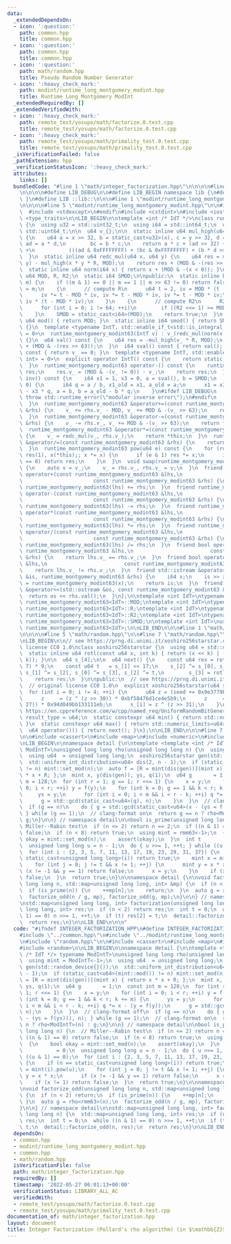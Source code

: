 ```yaml
---
data:
  _extendedDependsOn:
  - icon: ':question:'
    path: common.hpp
    title: common.hpp
  - icon: ':question:'
    path: common.hpp
    title: common.hpp
  - icon: ':question:'
    path: math/random.hpp
    title: Pseudo Random Number Generator
  - icon: ':heavy_check_mark:'
    path: modint/runtime_long_montgomery_modint.hpp
    title: Runtime Long Montgomery ModInt
  _extendedRequiredBy: []
  _extendedVerifiedWith:
  - icon: ':heavy_check_mark:'
    path: remote_test/yosupo/math/factorize.0.test.cpp
    title: remote_test/yosupo/math/factorize.0.test.cpp
  - icon: ':heavy_check_mark:'
    path: remote_test/yosupo/math/primality_test.0.test.cpp
    title: remote_test/yosupo/math/primality_test.0.test.cpp
  _isVerificationFailed: false
  _pathExtension: hpp
  _verificationStatusIcon: ':heavy_check_mark:'
  attributes:
    links: []
  bundledCode: "#line 1 \"math/integer_factorization.hpp\"\n\n\n\n#line 1 \"common.hpp\"\
    \n\n\n\n#define LIB_DEBUG\n\n#define LIB_BEGIN namespace lib {\n#define LIB_END\
    \ }\n#define LIB ::lib::\n\n\n#line 1 \"modint/runtime_long_montgomery_modint.hpp\"\
    \n\n\n\n#line 5 \"modint/runtime_long_montgomery_modint.hpp\"\n\n#ifdef LIB_DEBUG\n\
    \  #include <stdexcept>\n#endif\n#include <cstdint>\n#include <iostream>\n#include\
    \ <type_traits>\n\nLIB_BEGIN\n\ntemplate <int /* IdT */>\nclass runtime_montgomery_modint63\
    \ {\n  using u32 = std::uint32_t;\n  using i64 = std::int64_t;\n  using u64 =\
    \ std::uint64_t;\n\n  u64 v_{};\n\n  static inline u64 mul_high(u64 x, u64 y)\
    \ {\n    u64 a = x >> 32, b = static_cast<u32>(x), c = y >> 32, d = static_cast<u32>(y),\
    \ ad = a * d,\n        bc = b * c;\n    return a * c + (ad >> 32) + (bc >> 32)\
    \ +\n           (((ad & 0xFFFFFFFF) + (bc & 0xFFFFFFFF) + (b * d >> 32)) >> 32);\n\
    \  }\n  static inline u64 redc_mul(u64 x, u64 y) {\n    u64 res = mul_high(x,\
    \ y) - mul_high(x * y * R, MOD);\n    return res + (MOD & -(res >> 63));\n  }\n\
    \  static inline u64 norm(i64 x) { return x + (MOD & -(x < 0)); }\n\n  static\
    \ u64 MOD, R, R2;\n  static i64 SMOD;\n\npublic:\n  static inline bool set_mod(u64\
    \ m) {\n    if ((m & 1) == 0 || m == 1 || m >> 63 != 0) return false;\n    MOD\
    \ = m;\n    {\n      // compute R\n      u64 t = 2, iv = MOD * (t - MOD * MOD);\n\
    \      iv *= t - MOD * iv, iv *= t - MOD * iv, iv *= t - MOD * iv;\n      R =\
    \ iv * (t - MOD * iv);\n    }\n    {\n      // compute R2\n      R2 = -MOD % MOD;\n\
    \      for (int i = 0; i != 64; ++i)\n        if ((R2 <<= 1) >= MOD) R2 -= MOD;\n\
    \    }\n    SMOD = static_cast<i64>(MOD);\n    return true;\n  }\n  static inline\
    \ u64 mod() { return MOD; }\n  static inline i64 smod() { return SMOD; }\n  runtime_montgomery_modint63()\
    \ {}\n  template <typename IntT, std::enable_if_t<std::is_integral_v<IntT>, int>\
    \ = 0>\n  runtime_montgomery_modint63(IntT v) : v_(redc_mul(norm(v % SMOD), R2))\
    \ {}\n  u64 val() const {\n    u64 res = -mul_high(v_ * R, MOD);\n    return res\
    \ + (MOD & -(res >> 63));\n  }\n  i64 sval() const { return val(); }\n  bool is_zero()\
    \ const { return v_ == 0; }\n  template <typename IntT, std::enable_if_t<std::is_integral_v<IntT>,\
    \ int> = 0>\n  explicit operator IntT() const {\n    return static_cast<IntT>(val());\n\
    \  }\n  runtime_montgomery_modint63 operator-() const {\n    runtime_montgomery_modint63\
    \ res;\n    res.v_ = (MOD & -(v_ != 0)) - v_;\n    return res;\n  }\n  runtime_montgomery_modint63\
    \ inv() const {\n    i64 x1 = 1, x3 = 0, a = sval(), b = SMOD;\n    while (b !=\
    \ 0) {\n      i64 q = a / b, x1_old = x1, a_old = a;\n      x1 = x3, x3 = x1_old\
    \ - x3 * q, a = b, b = a_old - b * q;\n    }\n#ifdef LIB_DEBUG\n    if (a != 1)\
    \ throw std::runtime_error(\"modular inverse error\");\n#endif\n    return runtime_montgomery_modint63(x1);\n\
    \  }\n  runtime_montgomery_modint63 &operator+=(const runtime_montgomery_modint63\
    \ &rhs) {\n    v_ += rhs.v_ - MOD, v_ += MOD & -(v_ >> 63);\n    return *this;\n\
    \  }\n  runtime_montgomery_modint63 &operator-=(const runtime_montgomery_modint63\
    \ &rhs) {\n    v_ -= rhs.v_, v_ += MOD & -(v_ >> 63);\n    return *this;\n  }\n\
    \  runtime_montgomery_modint63 &operator*=(const runtime_montgomery_modint63 &rhs)\
    \ {\n    v_ = redc_mul(v_, rhs.v_);\n    return *this;\n  }\n  runtime_montgomery_modint63\
    \ &operator/=(const runtime_montgomery_modint63 &rhs) {\n    return operator*=(rhs.inv());\n\
    \  }\n  runtime_montgomery_modint63 pow(u64 e) const {\n    for (runtime_montgomery_modint63\
    \ res(1), x(*this);; x *= x) {\n      if (e & 1) res *= x;\n      if ((e >>= 1)\
    \ == 0) return res;\n    }\n  }\n  void swap(runtime_montgomery_modint63 &rhs)\
    \ {\n    auto v = v_;\n    v_ = rhs.v_, rhs.v_ = v;\n  }\n  friend runtime_montgomery_modint63\
    \ operator+(const runtime_montgomery_modint63 &lhs,\n                        \
    \                       const runtime_montgomery_modint63 &rhs) {\n    return\
    \ runtime_montgomery_modint63(lhs) += rhs;\n  }\n  friend runtime_montgomery_modint63\
    \ operator-(const runtime_montgomery_modint63 &lhs,\n                        \
    \                       const runtime_montgomery_modint63 &rhs) {\n    return\
    \ runtime_montgomery_modint63(lhs) -= rhs;\n  }\n  friend runtime_montgomery_modint63\
    \ operator*(const runtime_montgomery_modint63 &lhs,\n                        \
    \                       const runtime_montgomery_modint63 &rhs) {\n    return\
    \ runtime_montgomery_modint63(lhs) *= rhs;\n  }\n  friend runtime_montgomery_modint63\
    \ operator/(const runtime_montgomery_modint63 &lhs,\n                        \
    \                       const runtime_montgomery_modint63 &rhs) {\n    return\
    \ runtime_montgomery_modint63(lhs) /= rhs;\n  }\n  friend bool operator==(const\
    \ runtime_montgomery_modint63 &lhs,\n                         const runtime_montgomery_modint63\
    \ &rhs) {\n    return lhs.v_ == rhs.v_;\n  }\n  friend bool operator!=(const runtime_montgomery_modint63\
    \ &lhs,\n                         const runtime_montgomery_modint63 &rhs) {\n\
    \    return lhs.v_ != rhs.v_;\n  }\n  friend std::istream &operator>>(std::istream\
    \ &is, runtime_montgomery_modint63 &rhs) {\n    i64 x;\n    is >> x;\n    rhs\
    \ = runtime_montgomery_modint63(x);\n    return is;\n  }\n  friend std::ostream\
    \ &operator<<(std::ostream &os, const runtime_montgomery_modint63 &rhs) {\n  \
    \  return os << rhs.val();\n  }\n};\n\ntemplate <int IdT>\ntypename runtime_montgomery_modint63<IdT>::u64\
    \ runtime_montgomery_modint63<IdT>::MOD;\ntemplate <int IdT>\ntypename runtime_montgomery_modint63<IdT>::u64\
    \ runtime_montgomery_modint63<IdT>::R;\ntemplate <int IdT>\ntypename runtime_montgomery_modint63<IdT>::u64\
    \ runtime_montgomery_modint63<IdT>::R2;\ntemplate <int IdT>\ntypename runtime_montgomery_modint63<IdT>::i64\
    \ runtime_montgomery_modint63<IdT>::SMOD;\n\ntemplate <int IdT>\nusing rmm63 =\
    \ runtime_montgomery_modint63<IdT>;\n\nLIB_END\n\n\n#line 1 \"math/random.hpp\"\
    \n\n\n\n#line 5 \"math/random.hpp\"\n\n#line 7 \"math/random.hpp\"\n#include <limits>\n\
    \nLIB_BEGIN\n\n// see https://prng.di.unimi.it/xoshiro256starstar.c\n// original\
    \ license CC0 1.0\nclass xoshiro256starstar {\n  using u64 = std::uint64_t;\n\n\
    \  static inline u64 rotl(const u64 x, int k) { return (x << k) | (x >> (64 -\
    \ k)); }\n\n  u64 s_[4];\n\n  u64 next() {\n    const u64 res = rotl(s_[1] * 5,\
    \ 7) * 9;\n    const u64 t   = s_[1] << 17;\n    s_[2] ^= s_[0], s_[3] ^= s_[1],\
    \ s_[1] ^= s_[2], s_[0] ^= s_[3], s_[2] ^= t,\n        s_[3] = rotl(s_[3], 45);\n\
    \    return res;\n  }\n\npublic:\n  // see https://prng.di.unimi.it/splitmix64.c\n\
    \  // original license CC0 1.0\n  explicit xoshiro256starstar(u64 seed) {\n  \
    \  for (int i = 0; i != 4; ++i) {\n      u64 z = (seed += 0x9e3779b97f4a7c15);\n\
    \      z     = (z ^ (z >> 30)) * 0xbf58476d1ce4e5b9;\n      z     = (z ^ (z >>\
    \ 27)) * 0x94d049bb133111eb;\n      s_[i] = z ^ (z >> 31);\n    }\n  }\n  // see\
    \ https://en.cppreference.com/w/cpp/named_req/UniformRandomBitGenerator\n  using\
    \ result_type = u64;\n  static constexpr u64 min() { return std::numeric_limits<u64>::min();\
    \ }\n  static constexpr u64 max() { return std::numeric_limits<u64>::max(); }\n\
    \  u64 operator()() { return next(); }\n};\n\nLIB_END\n\n\n#line 7 \"math/integer_factorization.hpp\"\
    \n\n#include <cassert>\n#include <map>\n#include <numeric>\n#include <random>\n\
    \nLIB_BEGIN\n\nnamespace detail {\n\ntemplate <template <int /* IdT */> typename\
    \ ModIntT>\nunsigned long long rho(unsigned long long n) {\n  using mint = ModIntT<-1>;\n\
    \  using u64  = unsigned long long;\n  xoshiro256starstar gen(std::random_device{}());\n\
    \  std::uniform_int_distribution<u64> dis(2, n - 1);\n  if (static_cast<u64>(mint::mod())\
    \ != n) mint::set_mod(n);\n  auto f = [R = mint(dis(gen))](mint x) { return x\
    \ * x + R; };\n  mint x, y(dis(gen)), ys, q(1);\n  u64 g       = 1;\n  const int\
    \ m = 128;\n  for (int r = 1; g == 1; r <<= 1) {\n    x = y;\n    for (int i =\
    \ 0; i < r; ++i) y = f(y);\n    for (int k = 0; g == 1 && k < r; k += m) {\n \
    \     ys = y;\n      for (int i = 0; i < m && i < r - k; ++i) q *= x - (y = f(y));\n\
    \      g = std::gcd(static_cast<u64>(q), n);\n    }\n  }\n  // clang-format off\n\
    \  if (g == n)\n    do { g = std::gcd(static_cast<u64>(x - (ys = f(ys))), n);\
    \ } while (g == 1);\n  // clang-format on\n  return g == n ? rho<ModIntT>(n) :\
    \ g;\n}\n\n} // namespace detail\n\nbool is_prime(unsigned long long n) {\n  //\
    \ Miller--Rabin test\n  if (n <= 2) return n == 2;\n  if ((n & 1) == 0) return\
    \ false;\n  if (n < 8) return true;\n  using mint = rmm63<-1>;\n  {\n    bool\
    \ okay = mint::set_mod(n);\n    assert(okay);\n  }\n  int t                = 0;\n\
    \  unsigned long long u = n - 1;\n  do { u >>= 1, ++t; } while ((u & 1) == 0);\n\
    \  for (int i : {2, 3, 5, 7, 11, 13, 17, 19, 23, 29, 31, 37}) {\n    if (n ==\
    \ static_cast<unsigned long long>(i)) return true;\n    mint x = mint(i).pow(u);\n\
    \    for (int j = 0; j != t && x != 1; ++j) {\n      mint y = x * x;\n      if\
    \ (x != -1 && y == 1) return false;\n      x = y;\n    }\n    if (x != 1) return\
    \ false;\n  }\n  return true;\n}\n\nnamespace detail {\n\nvoid factorize_odd(unsigned\
    \ long long n, std::map<unsigned long long, int> &mp) {\n  if (n < 2) return;\n\
    \  if (is_prime(n)) {\n    ++mp[n];\n    return;\n  }\n  auto g = rho<rmm63>(n);\n\
    \  factorize_odd(n / g, mp), factorize_odd(g, mp);\n}\n\n} // namespace detail\n\
    \nstd::map<unsigned long long, int> factorization(unsigned long long n) {\n  std::map<unsigned\
    \ long long, int> res;\n  if (n < 2) return res;\n  int t = 0;\n  while ((n &\
    \ 1) == 0) n >>= 1, ++t;\n  if (t) res[2] = t;\n  detail::factorize_odd(n, res);\n\
    \  return res;\n}\n\nLIB_END\n\n\n"
  code: "#ifndef INTEGER_FACTORIZATION_HPP\n#define INTEGER_FACTORIZATION_HPP\n\n\
    #include \"../common.hpp\"\n#include \"../modint/runtime_long_montgomery_modint.hpp\"\
    \n#include \"random.hpp\"\n\n#include <cassert>\n#include <map>\n#include <numeric>\n\
    #include <random>\n\nLIB_BEGIN\n\nnamespace detail {\n\ntemplate <template <int\
    \ /* IdT */> typename ModIntT>\nunsigned long long rho(unsigned long long n) {\n\
    \  using mint = ModIntT<-1>;\n  using u64  = unsigned long long;\n  xoshiro256starstar\
    \ gen(std::random_device{}());\n  std::uniform_int_distribution<u64> dis(2, n\
    \ - 1);\n  if (static_cast<u64>(mint::mod()) != n) mint::set_mod(n);\n  auto f\
    \ = [R = mint(dis(gen))](mint x) { return x * x + R; };\n  mint x, y(dis(gen)),\
    \ ys, q(1);\n  u64 g       = 1;\n  const int m = 128;\n  for (int r = 1; g ==\
    \ 1; r <<= 1) {\n    x = y;\n    for (int i = 0; i < r; ++i) y = f(y);\n    for\
    \ (int k = 0; g == 1 && k < r; k += m) {\n      ys = y;\n      for (int i = 0;\
    \ i < m && i < r - k; ++i) q *= x - (y = f(y));\n      g = std::gcd(static_cast<u64>(q),\
    \ n);\n    }\n  }\n  // clang-format off\n  if (g == n)\n    do { g = std::gcd(static_cast<u64>(x\
    \ - (ys = f(ys))), n); } while (g == 1);\n  // clang-format on\n  return g ==\
    \ n ? rho<ModIntT>(n) : g;\n}\n\n} // namespace detail\n\nbool is_prime(unsigned\
    \ long long n) {\n  // Miller--Rabin test\n  if (n <= 2) return n == 2;\n  if\
    \ ((n & 1) == 0) return false;\n  if (n < 8) return true;\n  using mint = rmm63<-1>;\n\
    \  {\n    bool okay = mint::set_mod(n);\n    assert(okay);\n  }\n  int t     \
    \           = 0;\n  unsigned long long u = n - 1;\n  do { u >>= 1, ++t; } while\
    \ ((u & 1) == 0);\n  for (int i : {2, 3, 5, 7, 11, 13, 17, 19, 23, 29, 31, 37})\
    \ {\n    if (n == static_cast<unsigned long long>(i)) return true;\n    mint x\
    \ = mint(i).pow(u);\n    for (int j = 0; j != t && x != 1; ++j) {\n      mint\
    \ y = x * x;\n      if (x != -1 && y == 1) return false;\n      x = y;\n    }\n\
    \    if (x != 1) return false;\n  }\n  return true;\n}\n\nnamespace detail {\n\
    \nvoid factorize_odd(unsigned long long n, std::map<unsigned long long, int> &mp)\
    \ {\n  if (n < 2) return;\n  if (is_prime(n)) {\n    ++mp[n];\n    return;\n \
    \ }\n  auto g = rho<rmm63>(n);\n  factorize_odd(n / g, mp), factorize_odd(g, mp);\n\
    }\n\n} // namespace detail\n\nstd::map<unsigned long long, int> factorization(unsigned\
    \ long long n) {\n  std::map<unsigned long long, int> res;\n  if (n < 2) return\
    \ res;\n  int t = 0;\n  while ((n & 1) == 0) n >>= 1, ++t;\n  if (t) res[2] =\
    \ t;\n  detail::factorize_odd(n, res);\n  return res;\n}\n\nLIB_END\n\n#endif"
  dependsOn:
  - common.hpp
  - modint/runtime_long_montgomery_modint.hpp
  - common.hpp
  - math/random.hpp
  isVerificationFile: false
  path: math/integer_factorization.hpp
  requiredBy: []
  timestamp: '2022-05-27 06:01:13+00:00'
  verificationStatus: LIBRARY_ALL_AC
  verifiedWith:
  - remote_test/yosupo/math/factorize.0.test.cpp
  - remote_test/yosupo/math/primality_test.0.test.cpp
documentation_of: math/integer_factorization.hpp
layout: document
title: Integer Factorization (Pollard's rho algorithm) (in $\mathbb{Z}$)
---
```

